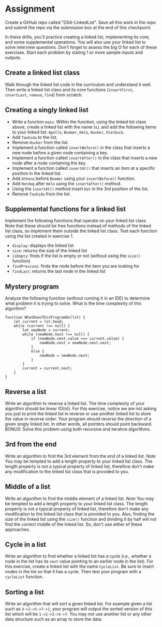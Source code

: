 # Assignment

Create a GitHub repo called "DSA-LinkedList". Save all this work in the repo and submit the repo via the submission box at the end of this checkpoint.

In these drills, you'll practice creating a linked list, implementing its core, and some supplemental operations. You will also use your linked list to solve interview questions. Don't forget to assess the big O for each of these exercises. Start each problem by stating 1 or more sample inputs and outputs.

## Create a linked list class

Walk through the linked list code in the curriculum and understand it well. Then write a linked list class and its core functions (`insertFirst`, `insertLast`, `remove`, `find`) from scratch.

## Creating a singly linked list

- Write a function `main`. Within the function, using the linked list class above, create a linked list with the name `SLL` and add the following items to your linked list: `Apollo`, `Boomer`, `Helo`, `Husker`, `Starbuck`.
- Add `Tauhida` to the list.
- Remove `Husker` from the list.
- Implement a function called `insertBefore()` in the class that inserts a new node before a given node containing a key.
- Implement a function called `insertAfter()` in the class that inserts a new node after a node containing the key.
- Implement a function called `insertAt()` that inserts an item at a specific position in the linked list.
- Add `Athena` before `Boomer` using your `insertBefore()` function.
- Add `Hotdog` after `Helo` using the `insertAfter()` method.
- Using the `insertAt()` method insert `Kat` in the 3rd position of the list.
- Remove `Tauhida` from the list.

## Supplemental functions for a linked list

Implement the following functions that operate on your linked list class. Note that these should be free functions instead of methods of the linked list class, so implement them outside the linked list class. Test each function using the list created in exercise 1.

- `display`: displays the linked list
- `size`: returns the size of the linked list
- `isEmpty`: finds if the list is empty or not (without using the `size()` function)
- `findPrevious`: finds the node before the item you are looking for
- `findLast`: returns the last node in the linked list

## Mystery program

Analyze the following function (without running it in an IDE) to determine what problem it is trying to solve. What is the time complexity of this algorithm?

```
function WhatDoesThisProgramDo(lst) {
    let current = lst.head;
    while (current !== null) {
        let newNode = current;
        while (newNode.next !== null) {
            if (newNode.next.value === current.value) {
                newNode.next = newNode.next.next;
            }
            else {
                newNode = newNode.next;
            }
        }
        current = current.next;
    }
}
```

## Reverse a list

Write an algorithm to reverse a linked list. The time complexity of your algorithm should be linear (O(n)). For this exercise, notice we are not asking you just to print the linked list in reverse or use another linked list to store the value in reverse order. Your program should reverse the direction of a given singly linked list. In other words, all pointers should point backward. BONUS: Solve this problem using both recursive and iterative algorithms.

## 3rd from the end

Write an algorithm to find the 3rd element from the end of a linked list. _Note_ You may be tempted to add a length property to your linked list class. The length property is not a typical property of linked list, therefore don't make any modification to the linked list class that is provided to you.

## Middle of a list

Write an algorithm to find the middle element of a linked list. _Note_ You may be tempted to add a length property to your linked list class. The length property is not a typical property of linked list, therefore don't make any modification to the linked list class that is provided to you. Also, finding the size of the linked list using the `size()` function and dividing it by half will not find the correct middle of the linked list. So, don't use either of these approaches.

## Cycle in a list

Write an algorithm to find whether a linked list has a cycle (i.e., whether a node in the list has its `next` value pointing to an earlier node in the list). For this exercise, create a linked list with the name `CycleList`. Be sure to insert nodes in the list so that it has a cycle. Then test your program with a `cycleList` function.

## Sorting a list

Write an algorithm that will sort a given linked list. For example given a list such as `3->2->5->7->1`, your program will output the sorted version of this list which will be `1->2->3->5->7`. You may not use another list or any other data structure such as an array to store the data.
